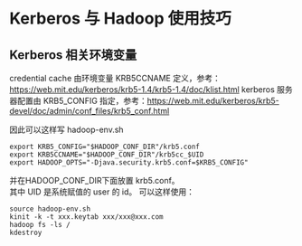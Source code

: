 # Kerberos 与 Hadoop 使用技巧
## Kerberos 相关环境变量

credential cache 由环境变量 KRB5CCNAME 定义，参考：https://web.mit.edu/kerberos/krb5-1.4/krb5-1.4/doc/klist.html
kerberos 服务器配置由 KRB5_CONFIG 指定，参考：https://web.mit.edu/kerberos/krb5-devel/doc/admin/conf_files/krb5_conf.html

因此可以这样写  hadoop-env.sh
```
export KRB5_CONFIG="$HADOOP_CONF_DIR"/krb5.conf
export KRB5CCNAME="$HADOOP_CONF_DIR"/krb5cc_$UID
export HADOOP_OPTS="-Djava.security.krb5.conf=$KRB5_CONFIG"
```
并在HADOOP_CONF_DIR下面放置 krb5.conf。  
其中 UID 是系统赋值的 user 的 id。
可以这样使用：
```shell
source hadoop-env.sh
kinit -k -t xxx.keytab xxx/xxx@xxx.com
hadoop fs -ls /
kdestroy
```
